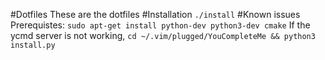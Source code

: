 #Dotfiles
These are the dotfiles
#Installation
`./install`
#Known issues
Prerequistes:
`sudo apt-get install python-dev python3-dev cmake`
If the ycmd server is not working,
`cd ~/.vim/plugged/YouCompleteMe && python3 install.py`

